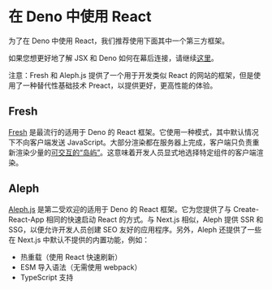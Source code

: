 # 在 Deno 中使用 React

为了在 Deno 中使用 React，我们推荐使用下面其中一个第三方框架。

如果您想更好地了解 JSX 和 Deno
如何在幕后连接，请继续[这里](../advanced/jsx_dom)。

注意：Fresh 和 Aleph.js 提供了一个用于开发类似 React
的网站的框架，但是使用了一种替代性基础技术 Preact，以提供更好，更高性能的体验。

## Fresh

[Fresh](https://fresh.deno.dev/) 是最流行的适用于 Deno 的 React
框架。它使用一种模式，其中默认情况下不向客户端发送
JavaScript。大部分渲染都在服务器上完成，客户端只负责重新渲染少量的[可交互的“岛屿”](https://jasonformat.com/islands-architecture/)。这意味着开发人员显式地选择特定组件的客户端渲染。

## Aleph

[Aleph.js](https://alephjs.org/docs/get-started) 是第二受欢迎的适用于 Deno 的
React 框架。它为您提供了与 Create-React-App 相同的快速启动 React 的方式。与
Next.js 相似，Aleph 提供 SSR 和 SSG，以便允许开发人员创建 SEO
友好的应用程序。另外，Aleph 还提供了一些在 Next.js
中默认不提供的内置功能，例如：

- 热重载（使用 React 快速刷新）
- ESM 导入语法（无需使用 webpack）
- TypeScript 支持
